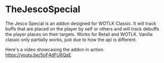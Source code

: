 # TheJescoSpecial
The Jesco Special is an addon designed for WOTLK Classic. It will track buffs that are placed on the player by self or others and will track debuffs the player places on their targets.
Works for Retail and WOTLK. Vanilla classic only partially works, just due to how the api is different.

Here's a video showcasing the addon in action.
https://youtu.be/5oF4dFU6QaE
